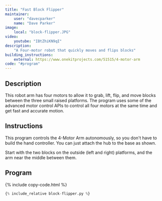 ```yaml
---
title: "Fast Block Flipper"
maintainer:
    user: "davecparker"
    name: "Dave Parker"
image:
    local: "block-flipper.JPG"
video:
    youtube: "IBtZhiKN9qI"
description:
    "A Four-motor robot that quickly moves and flips blocks"
building_instructions:
    external: https://www.onekitprojects.com/51515/4-motor-arm
code: "#program"
---
```


## Description

This robot arm has four motors to allow it to grab, lift, flip, and move blocks
between the three small raised platforms. The program uses some of the advanced
motor control APIs to control all four motors at the same time and get fast
and accurate motion. 

## Instructions

This program controls the 4-Motor Arm autonomously, so you don't have to build
the hand controller. You can just attach the hub to the base as shown.

Start with the two blocks on the outside (left and right) platforms, and the arm
near the middle between them. 

## Program

{% include copy-code.html %}
```python
{% include_relative block-flipper.py %}
```

